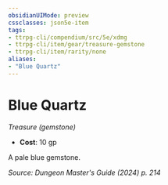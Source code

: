 ```yaml
---
obsidianUIMode: preview
cssclasses: json5e-item
tags:
- ttrpg-cli/compendium/src/5e/xdmg
- ttrpg-cli/item/gear/treasure-gemstone
- ttrpg-cli/item/rarity/none
aliases: 
- "Blue Quartz"
---
```

# Blue Quartz
*Treasure (gemstone)*  


- **Cost**: 10 gp

A pale blue gemstone.

*Source: Dungeon Master's Guide (2024) p. 214*
